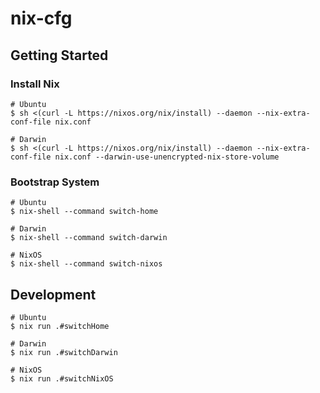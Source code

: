# nix-cfg

## Getting Started

### Install Nix

```shell
# Ubuntu
$ sh <(curl -L https://nixos.org/nix/install) --daemon --nix-extra-conf-file nix.conf
```

```shell
# Darwin
$ sh <(curl -L https://nixos.org/nix/install) --daemon --nix-extra-conf-file nix.conf --darwin-use-unencrypted-nix-store-volume
```

### Bootstrap System

```shell
# Ubuntu
$ nix-shell --command switch-home
```

```shell
# Darwin
$ nix-shell --command switch-darwin
```

```shell
# NixOS
$ nix-shell --command switch-nixos
```

## Development

```shell
# Ubuntu
$ nix run .#switchHome
```

```shell
# Darwin
$ nix run .#switchDarwin
```

```shell
# NixOS
$ nix run .#switchNixOS
```

